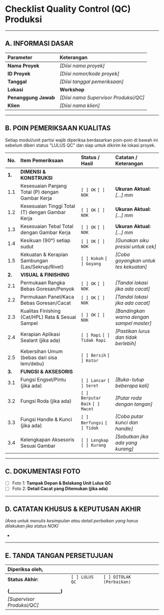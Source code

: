 # Checklist Quality Control (QC) Produksi

---

## A. INFORMASI DASAR

| Parameter | Keterangan |
| :--- | :--- |
| **Nama Proyek** | *[Diisi nama proyek]* |
| **ID Proyek** | *[Diisi nomor/kode proyek]* |
| **Tanggal** | *[Diisi tanggal pemeriksaan]* |
| **Lokasi** | **Workshop** |
| **Penanggung Jawab** | *[Diisi nama Supervisor Produksi/QC]* |
| **Klien** | *[Diisi nama klien]* |

---

## B. POIN PEMERIKSAAN KUALITAS

Setiap modul/unit partisi wajib diperiksa berdasarkan poin-poin di bawah ini sebelum diberi status "LULUS QC" dan siap untuk dikirim ke lokasi proyek.

| No. | Item Pemeriksaan | Status / Hasil | Catatan / Keterangan |
| :--- | :--- | :--- | :--- |
| **1.** | **DIMENSI & KONSTRUKSI** | | |
| 1.1 | Kesesuaian Panjang Total (P) dengan Gambar Kerja | `[ ] OK` `[ ] NOK` | **Ukuran Aktual:** *[...] mm* |
| 1.2 | Kesesuaian Tinggi Total (T) dengan Gambar Kerja | `[ ] OK` `[ ] NOK` | **Ukuran Aktual:** *[...] mm* |
| 1.3 | Kesesuaian Tebal Total dengan Gambar Kerja | `[ ] OK` `[ ] NOK` | **Ukuran Aktual:** *[...] mm* |
| 1.4 | Kesikuan (90°) setiap sudut | `[ ] OK` `[ ] NOK` | *[Gunakan siku presisi untuk cek]* |
| 1.5 | Kekuatan & Kerapian Sambungan (Las/Sekrup/Rivet) | `[ ] Kokoh` `[ ] Goyang` | *[Coba goyangkan untuk tes kekuatan]* |
| **2.** | **VISUAL & FINISHING** | | |
| 2.1 | Permukaan Rangka Bebas Goresan/Penyok | `[ ] OK` `[ ] NOK` | *[Tandai lokasi jika ada cacat]* |
| 2.2 | Permukaan Panel/Kaca Bebas Goresan/Cacat | `[ ] OK` `[ ] NOK` | *[Tandai lokasi jika ada cacat]* |
| 2.3 | Kualitas Finishing (Cat/HPL) Rata & Sesuai Sampel | `[ ] OK` `[ ] NOK` | *[Bandingkan warna dengan sampel master]* |
| 2.4 | Kerapian Aplikasi Sealant (jika ada) | `[ ] Rapi` `[ ] Tidak Rapi` | *[Pastikan lurus dan tidak berlebih]* |
| 2.5 | Kebersihan Umum (bebas dari sisa lem/debu) | `[ ] Bersih` `[ ] Kotor` | |
| **3.** | **FUNGSI & AKSESORIS** | | |
| 3.1 | Fungsi Engsel/Pintu (jika ada) | `[ ] Lancar` `[ ] Seret` | *[Buka-tutup beberapa kali]* |
| 3.2 | Fungsi Roda (jika ada) | `[ ] Berputar Baik` `[ ] Macet` | *[Putar roda dengan tangan]* |
| 3.3 | Fungsi Handle & Kunci (jika ada) | `[ ] Berfungsi` `[ ] Tidak` | *[Coba putar kunci dan handle]* |
| 3.4 | Kelengkapan Aksesoris Sesuai Gambar | `[ ] Lengkap` `[ ] Kurang` | *[Sebutkan jika ada yang kurang]* |

---

## C. DOKUMENTASI FOTO

-   [ ] Foto 1: **Tampak Depan & Belakang Unit Lulus QC**
-   [ ] Foto 2: **Detail Cacat yang Ditemukan (jika ada)**

---

## D. CATATAN KHUSUS & KEPUTUSAN AKHIR

*(Area untuk menulis kesimpulan atau detail perbaikan yang harus dilakukan jika status NOK)*

-

---

## E. TANDA TANGAN PERSETUJUAN

| Diperiksa oleh, | | |
| :--- | :--- | :--- |
| **Status Akhir:** | `[ ] LULUS QC` | `[ ] DITOLAK (Perbaikan)` |
| | | |
| **(______________________)** | | |
| *[Supervisor Produksi/QC]* | | |